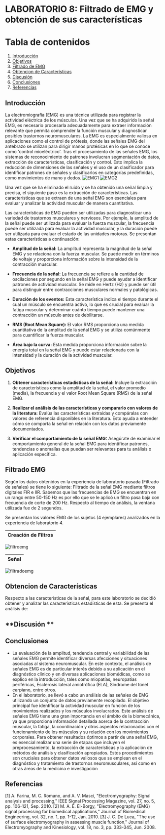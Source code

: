# LABORATORIO 8: Filtrado de EMG y obtención de sus características
# **Tabla de contenidos**

1. [Introducción](#id1)
2. [Objetivos](#id2)
3. [Filtrado de EMG](#id3)
4. [Obtencion de Características](#id4)
5. [Discusión](#id5)
6. [Conclusiones](#id6)
7. [Referencias](#id7)
   
## **Introducción** <a name="id1"></a>
La electromiografía (EMG) es una técnica utilizada para registrar la actividad eléctrica de los músculos. Una vez que se ha adquirido la señal EMG, es necesario procesarla adecuadamente para extraer información relevante que permita comprender la función muscular y diagnosticar posibles trastornos neuromusculares. La EMG es especialmente valiosa en aplicaciones como el control de prótesis, donde las señales EMG del antebrazo se utilizan para dirigir manos protésicas en lo que se conoce como 'control mioeléctrico'. Tras el procesamiento de las señales EMG, los sistemas de reconocimiento de patrones involucran segmentación de datos, extracción de características, clasificación y control. Esto implica la reducción de dimensiones de las señales y el uso de un clasificador para identificar patrones de señales y clasificarlos en categorías predefinidas, como movimientos de mano y dedos.
![EMG1](https://github.com/ldachirre/IntroSenalesBiomedicas/assets/90112793/47778e6b-1e32-4e8f-9ee0-6fa6a856073f)
![EMG2](https://github.com/ldachirre/IntroSenalesBiomedicas/assets/90112793/9abcb971-7b53-456d-a828-ee152d92e313)

Una vez que se ha eliminado el ruido y se ha obtenido una señal limpia y precisa, el siguiente paso es la extracción de características. Las características que se extraen de una señal EMG son esenciales para evaluar y analizar la actividad muscular de manera cuantitativa.

Las características de EMG pueden ser utilizadas para diagnosticar una variedad de trastornos musculares y nerviosos. Por ejemplo, la amplitud de la señal puede ser utilizada para evaluar la fuerza muscular, la frecuencia puede ser utilizada para evaluar la actividad muscular, y la duración puede ser utilizada para evaluar el estado de las unidades motoras. Se presentan estas características a continuación:

- **Amplitud de la señal:** La amplitud representa la magnitud de la señal EMG y se relaciona con la fuerza muscular. Se puede medir en términos de voltaje y proporciona información sobre la intensidad de la contracción muscular.

- **Frecuencia de la señal:** La frecuencia se refiere a la cantidad de oscilaciones por segundo en la señal EMG y puede ayudar a identificar patrones de actividad muscular. Se mide en Hertz (Hz) y puede ser útil para distinguir entre contracciones musculares normales y patológicas.

- **Duración de los eventos:** Esta característica indica el tiempo durante el cual un músculo se encuentra activo, lo que es crucial para evaluar la fatiga muscular y determinar cuánto tiempo puede mantener una contracción un músculo antes de debilitarse.

- **RMS (Root Mean Square):** El valor RMS proporciona una medida cuantitativa de la amplitud de la señal EMG y se utiliza comúnmente para cuantificar la fuerza muscular.

- **Área bajo la curva:** Esta medida proporciona información sobre la energía total en la señal EMG y puede estar relacionada con la intensidad y la duración de la actividad muscular.


## **Objetivos** <a name="id2"></a>
1. **Obtener características estadísticas de la señal:** Incluye la extracción de características como la amplitud de la señal, el valor promedio (media), la frecuencia y el valor Root Mean Square (RMS) de la señal EMG.

2. **Realizar el análisis de las características y compararlo con valores de la literatura:** Evalúa las características extraídas y compáralas con valores de referencia disponibles en la literatura. Esto ayuda a entender cómo se comporta la señal en relación con los datos previamente documentados.

3. **Verificar el comportamiento de la señal EMG:** Asegúrate de examinar el comportamiento general de la señal EMG para identificar patrones, tendencias o anomalías que puedan ser relevantes para tu análisis o aplicación específica.


## **Filtrado EMG** <a name="id3"></a>
Según los datos obtenidos en la experiencia de laboratorio pasada (Filtrado de señales) se tiene lo siguiente: Filtrado de la señal EMG mediante filtros digitales FIR e IIR. Sabemos que las frecuencias de EMG se encuentran en un rango entre 50-150 Hz es por ello que se le aplicó un filtro pasa baja con frecuencia de corte de 200 Hz. Respecto al tiempo de análisis, la ventana utilizada fue de 2 segundos. 

Se presentan los valores EMG de los sujetos (4 ejemplares) analizados en la experiencia de laboratorio 4.


| Creación de Filtros|
| :---:  |
![filtroemg](https://github.com/ldachirre/IntroSenalesBiomedicas/assets/42382614/85604920-0edc-40c1-939c-d548d78fc5b2)

| Señal |
| :---:  |
![filtradoemg](https://github.com/ldachirre/IntroSenalesBiomedicas/assets/42382614/52173e1d-6fae-47d0-b178-1050bf7084ea)


## **Obtencion de Características** <a name="id4"></a>

Respecto a las características de la señal, para este laboratorio se decidió obtener y analizar las características estadísticas de esta. Se presenta el análisis de:


## **Discusión ** <a name="id5"></a>

## **Conclusiones** <a name="id6"></a>
- La evaluación de la amplitud, tendencia central y variabilidad de las señales EMG permite identificar diversas afecciones y situaciones asociadas al sistema neuromuscular. En este contexto, el análisis de señales EMG es de particular interés debido a su aplicación en el diagnóstico clínico y en diversas aplicaciones biomédicas, como se explico en la introducción, tales como miopatías, neuropatías periféricas, Esclerosis lateral amiotrófica (ELA), Síndrome del túnel carpiano, entre otros.
- En el laboratorio, se llevó a cabo un análisis de las señales de EMG utilizando un conjunto de datos previamente recopilado. El objetivo principal fue identificar la actividad muscular en función de los movimientos realizados y los músculos involucrados. Este análisis de señales EMG tiene una gran importancia en el ámbito de la biomecánica, ya que proporciona información detallada acerca de la contracción muscular, la fatiga, la coordinación y otros aspectos relacionados con el funcionamiento de los músculos y su relación con los movimientos corporales. Para obtener resultados óptimos a partir de una señal EMG, es esencial realizar una serie de etapas que incluyen el preprocesamiento, la extracción de características y la aplicación de métodos de análisis y clasificación apropiados. Estos procedimientos son cruciales para obtener datos valiosos que se emplean en el diagnóstico y tratamiento de trastornos neuromusculares, así como en otras áreas de la medicina e investigación

## **Referencias** <a name="id7"></a>
[1] A. Farina, M. C. Romano, and A. V. Masci, "Electromyography: Signal analysis and processing," IEEE Signal Processing Magazine, vol. 27, no. 5, pp. 106-121, Sep. 2010.
[2] M. A. E. El-Borgy, "Electromyography (EMG) signal processing for biomedical applications," Journal of Biomedical Engineering, vol. 32, no. 1, pp. 1-12, Jan. 2010.
[3] J. C. De Luca, "The use of surface electromyography in assessing muscle function," Journal of Electromyography and Kinesiology, vol. 18, no. 3, pp. 333-345, Jun. 2008.

